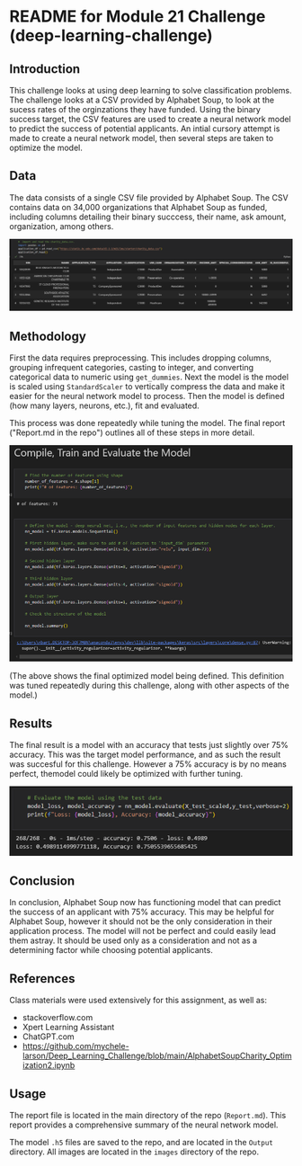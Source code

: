 
# README for Module 21 Challenge (deep-learning-challenge)

## Introduction

This challenge looks at using deep learning to solve classification problems. The challenge looks at a CSV provided by Alphabet Soup, to look at the sucess rates of the orginzations they have funded. Using the binary success target, the CSV features are used to create a neural network model to predict the success of potential applicants. An intial cursory attempt is made to create a neural network model, then several steps are taken to optimize the model.

## Data

The data consists of a single CSV file provided by Alphabet Soup. The CSV contains data on 34,000 organizations that Alphabet Soup as funded, including columns detailing their binary succcess, their name, ask amount, organization, among others.

![1732830256356](image/README/1732830256356.png)

## Methodology

First the data requires preprocessing. This includes dropping columns, grouping infrequent categories, casting to integer, and converting categorical data to numeric using `get_dummies`.  Next the model is the model is scaled using `StandardScaler` to vertically compress the data and make it easier for the neural network model to process. Then the model is defined (how many layers, neurons, etc.), fit and evaluated.

This process was done repeatedly while tuning the model. The final report ("Report.md in the repo") outlines all of these steps in more detail.

![1732830685938](image/README/1732830685938.png)

(The above shows the final optimized model being defined. This definition was tuned repeatedly during this challenge, along with other aspects of the model.)

## Results

The final result is a model with an accuracy that tests just slightly over 75% accuracy. This was the target model performance, and as such the result was succesful for this challenge. However a 75% accuracy is by no means perfect, themodel could likely be optimized with further tuning.

![1732830852213](image/README/1732830852213.png)

## Conclusion

In conclusion, Alphabet Soup now has functioning model that can predict the success of an applicant with 75% accuracy. This may be helpful for Alphabet Soup, however it should not be the only consideration in their application process. The model will not be perfect and could easily lead them astray. It should be used only as a consideration and not as a determining factor while choosing potential applicants.

## References

Class materials were used extensively for this assignment, as well as:

* stackoverflow.com
* Xpert Learning Assistant
* ChatGPT.com
* https://github.com/mychele-larson/Deep_Learning_Challenge/blob/main/AlphabetSoupCharity_Optimization2.ipynb

## Usage

The report file is located in the main directory of the repo (`Report.md`). This report provides a comprehensive summary of the neural network model.

The model `.h5` files are saved to the repo, and are located in the `Output` directory. All images are located in the `images` directory of the repo.
